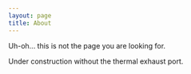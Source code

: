 ```yaml
---
layout: page
title: About
---
```


<p class="message">
  Uh-oh... this is not the page you are looking for.
</p>

Under construction without the thermal exhaust port.
